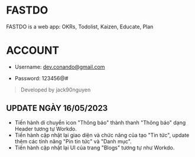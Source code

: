 # FASTDO

FASTDO is a web app: OKRs, Todolist, Kaizen, Educate, Plan

# ACCOUNT

- Username: dev.conando@gmail.com

- Password: 123456@#

> Developed by jack90nguyen


## UPDATE NGÀY 16/05/2023
- Tiến hành di chuyển icon "Thông báo" thành thanh "Thông báo" dạng Header tương tự Workdo.
- Tiến hành cập nhật lại giao diện và chức năng của tạo "Tin tức", update thêm các tính năng "Pin tin tức" và "Danh mục".
- Tiến hành cập nhật lại UI của trang "Blogs" tương tự như Workdo.
